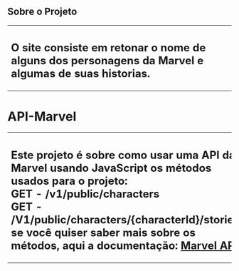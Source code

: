 ## Sobre o Projeto

<table>
    <tr>
        <td>
       	 	<h2>
            O site consiste em retonar o nome de alguns dos personagens da Marvel e algumas de suas historias.
            </h2>
        </td>
    </tr>

</table>

# API-Marvel

<table>
    <tr>
        <td>
       	 	<h2>
			Este projeto é sobre como usar uma API da Marvel usando JavaScript os métodos usados para o projeto:</br>
			GET - /v1/public/characters </br>
			GET - /V1/public/characters/{characterId}/stories</br>
			se você quiser saber mais sobre os métodos, aqui a documentação:
			<a href="https://developer.marvel.com/docs">Marvel API</a>
       	 	</h2>
        </td>
    </tr>
</table>
